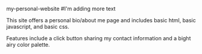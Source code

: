 my-personal-website
#I'm adding more text

This site offers a personal bio/about me page and includes
    basic html, basic javascript, and basic css. 

Features include a click button sharing my contact
    information and a bight airy color palette. 

